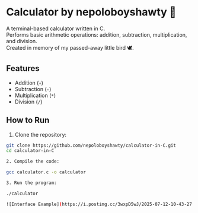 # Calculator by nepoloboyshawty 🧮

A terminal-based calculator written in C.  
Performs basic arithmetic operations: addition, subtraction, multiplication, and division.  
Created in memory of my passed-away little bird 🕊️.

## Features

- Addition (`+`)
- Subtraction (`-`)
- Multiplication (`*`)
- Division (`/`)

## How to Run

1. Clone the repository:

```bash
git clone https://github.com/nepoloboyshawty/calculator-in-C.git
cd calculator-in-C

2. Compile the code:

gcc calculator.c -o calculator

3. Run the program:

./calculator

![Interface Example](https://i.postimg.cc/3wxpD5wJ/2025-07-12-10-43-27.png)
